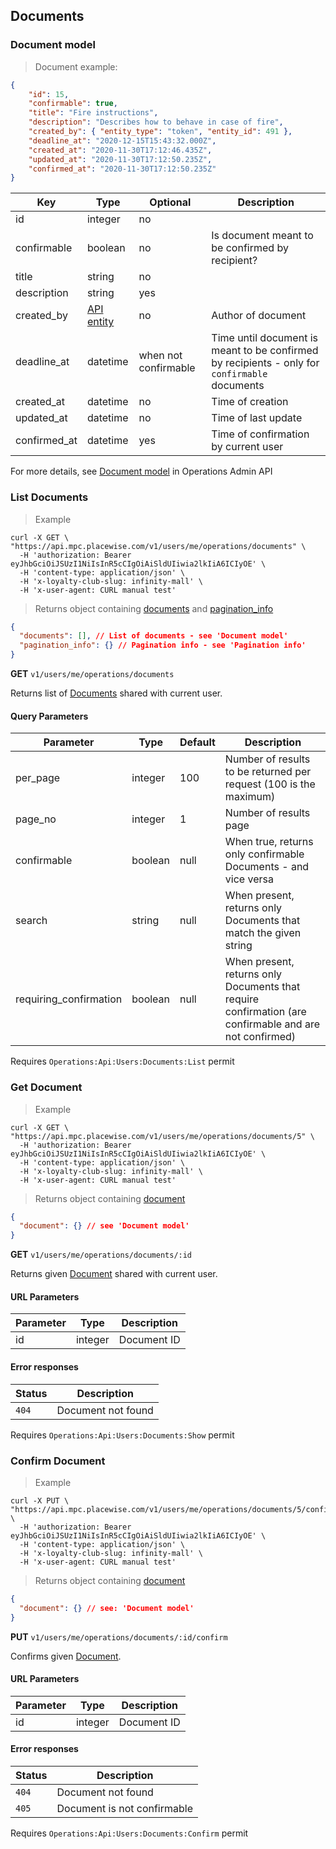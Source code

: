 ## <a name="operations-documents"></a> Documents

### <a name="operations-document-model"></a> Document model

> Document example:

```json
{
    "id": 15,
    "confirmable": true,
    "title": "Fire instructions",
    "description": "Describes how to behave in case of fire",
    "created_by": { "entity_type": "token", "entity_id": 491 },
    "deadline_at": "2020-12-15T15:43:32.000Z",
    "created_at": "2020-11-30T17:12:46.435Z",
    "updated_at": "2020-11-30T17:12:50.235Z",
    "confirmed_at": "2020-11-30T17:12:50.235Z"
}
```

Key | Type | Optional | Description
--------- | --------- | --------- | ---------
id | integer | no |
confirmable | boolean | no | Is document meant to be confirmed by recipient?
title | string | no |
description | string | yes |
created_by | [API entity](#api-entity-model) | no | Author of document
deadline_at | datetime | when not confirmable | Time until document is meant to be confirmed by recipients - only for `confirmable` documents
created_at | datetime | no | Time of creation
updated_at | datetime | no | Time of last update
confirmed_at | datetime | yes| Time of confirmation by current user

For more details, see [Document model](#operations-admin-document-model) in Operations Admin API

### <a name="operations-list-documents"></a> List Documents

> Example

```shell
curl -X GET \
"https://api.mpc.placewise.com/v1/users/me/operations/documents" \
  -H 'authorization: Bearer eyJhbGciOiJSUzI1NiIsInR5cCIgOiAiSldUIiwia2lkIiA6ICIyOE' \
  -H 'content-type: application/json' \
  -H 'x-loyalty-club-slug: infinity-mall' \
  -H 'x-user-agent: CURL manual test'
```

> Returns object containing [documents](#operations-document-model) and [pagination_info](#pagination-model)

```json
{
  "documents": [], // List of documents - see 'Document model'
  "pagination_info": {} // Pagination info - see 'Pagination info'
}
````

**GET** `v1/users/me/operations/documents`

Returns list of [Documents](#operations-document-model) shared with current user.

#### Query Parameters

Parameter              | Type        | Default   | Description
--------------         | ----------- | --------- | -----------
per_page               | integer     | 100       | Number of results to be returned per request (100 is the maximum)
page_no                | integer     | 1         | Number of results page
confirmable            | boolean     | null      | When true, returns only confirmable Documents - and vice versa
search                 | string      | null      | When present, returns only Documents that match the given string
requiring_confirmation | boolean     | null      | When present, returns only Documents that require confirmation (are confirmable and are not confirmed)

<aside class="notice">
Requires <code>Operations:Api:Users:Documents:List</code> permit
</aside>

### <a name="operations-show-document"></a> Get Document

> Example

```shell
curl -X GET \
"https://api.mpc.placewise.com/v1/users/me/operations/documents/5" \
  -H 'authorization: Bearer eyJhbGciOiJSUzI1NiIsInR5cCIgOiAiSldUIiwia2lkIiA6ICIyOE' \
  -H 'content-type: application/json' \
  -H 'x-loyalty-club-slug: infinity-mall' \
  -H 'x-user-agent: CURL manual test'
```

> Returns object containing [document](#operations-document-model)

```json
{
  "document": {} // see 'Document model'
}
````

**GET** `v1/users/me/operations/documents/:id`

Returns given [Document](#operations-document-model) shared with current user.

#### URL Parameters

Parameter  | Type    | Description
---------- | --------| ------
id         | integer | Document ID

#### Error responses

Status    | Description
--------- | -----------
`404`     | Document not found

<aside class="notice">
Requires <code>Operations:Api:Users:Documents:Show</code> permit
</aside>

### <a name="operations-show-document"></a> Confirm Document

> Example

```shell
curl -X PUT \
"https://api.mpc.placewise.com/v1/users/me/operations/documents/5/confirm" \
  -H 'authorization: Bearer eyJhbGciOiJSUzI1NiIsInR5cCIgOiAiSldUIiwia2lkIiA6ICIyOE' \
  -H 'content-type: application/json' \
  -H 'x-loyalty-club-slug: infinity-mall' \
  -H 'x-user-agent: CURL manual test'
```

> Returns object containing [document](#operations-document-model)

```json
{
  "document": {} // see: 'Document model'
}
````

**PUT** `v1/users/me/operations/documents/:id/confirm`

Confirms given [Document](#operations-document-model).

#### URL Parameters

Parameter  | Type    | Description
---------- | --------| ------
id         | integer | Document ID

#### Error responses

Status    | Description
--------- | -----------
`404`     | Document not found
`405`     | Document is not confirmable

<aside class="notice">
Requires <code>Operations:Api:Users:Documents:Confirm</code> permit
</aside>
